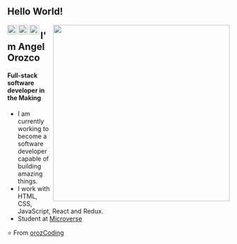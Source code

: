 ## Hello World!
<a href="https://twitter.com/orozCoding">
  <img align="left" alt="Angel's Twitter" width="22px" src="https://cdn.jsdelivr.net/npm/simple-icons@v3/icons/twitter.svg" />
</a>
<a href="https://www.linkedin.com/in/angel-orozco-652230228/">
  <img align="left" alt="Angel's Linkdein" width="22px" src="https://cdn.jsdelivr.net/npm/simple-icons@v3/icons/linkedin.svg" />
</a>
<a href="https://github.com/orozCoding">
  <img align="left" alt="Angel's GitHub" width="22px" src="https://cdn.jsdelivr.net/npm/simple-icons@v3/icons/github.svg" />
</a>

[<img align="right" width="400" src="https://github-readme-stats.vercel.app/api?username=orozCoding&show_icons=true"/>](https://github.com/orozCoding/)

##
## I'm Angel Orozco
#### Full-stack software developer in the Making

- I am currently working to become a software developer capable of building amazing things.
- I work with HTML, CSS, JavaScript, React and Redux.
- Student at [Microverse](https://www.microverse.org/)

⭐️ From [orozCoding](https://github.com/orozCoding)
